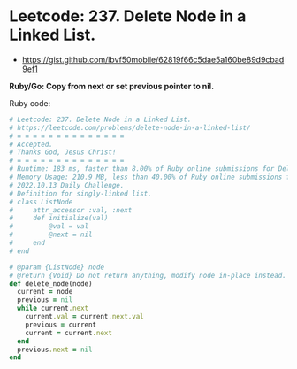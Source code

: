 # Leetcode: 237. Delete Node in a Linked List.

- https://gist.github.com/lbvf50mobile/62819f66c5dae5a160be89d9cbad9ef1

**Ruby/Go: Copy from next or set previous pointer to nil.**

Ruby code:
```Ruby
# Leetcode: 237. Delete Node in a Linked List.
# https://leetcode.com/problems/delete-node-in-a-linked-list/
# = = = = = = = = = = = = = =
# Accepted.
# Thanks God, Jesus Christ!
# = = = = = = = = = = = = = =
# Runtime: 183 ms, faster than 8.00% of Ruby online submissions for Delete Node in a Linked List.
# Memory Usage: 210.9 MB, less than 40.00% of Ruby online submissions for Delete Node in a Linked List.
# 2022.10.13 Daily Challenge.
# Definition for singly-linked list.
# class ListNode
#     attr_accessor :val, :next
#     def initialize(val)
#         @val = val
#         @next = nil
#     end
# end

# @param {ListNode} node
# @return {Void} Do not return anything, modify node in-place instead.
def delete_node(node)
  current = node
  previous = nil
  while current.next
    current.val = current.next.val
    previous = current
    current = current.next
  end
  previous.next = nil
end
```
